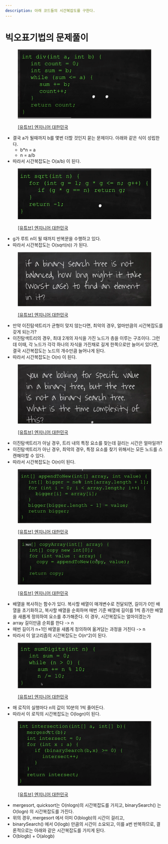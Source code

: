 ```yaml
---
description: 아래 코드들의 시간복잡도를 구한다.
---
```


# 빅오표기법의 문제풀이

<figure><img src="../../../.gitbook/assets/image (20) (1).png" alt=""><figcaption><p><a href="https://www.youtube.com/user/damazzang/videos">[유튜브] 엔지니어 대한민국</a></p></figcaption></figure>

* 결국 a가 될때까지 b를 몇번 더할 것인지 묻는 문제이다. 아래와 같은 식이 성립한다.&#x20;
  * b\*n = a&#x20;
  * n = a/b
* 따라서 시간복잡도는 O(a/b) 이 된다.&#x20;

<figure><img src="../../../.gitbook/assets/image (21) (3).png" alt=""><figcaption><p><a href="https://www.youtube.com/user/damazzang/videos">[유튜브] 엔지니어 대한민국</a></p></figcaption></figure>

* g가 루트 n이 될 때까지 반복문을 수행하고 있다.&#x20;
* 따라서 시간복잡도는 O(sqrt(n)) 가 된다.&#x20;

<figure><img src="../../../.gitbook/assets/image (1) (7).png" alt=""><figcaption><p><a href="https://www.youtube.com/user/damazzang/videos">[유튜브] 엔지니어 대한민국</a></p></figcaption></figure>

* 만약 이진탐색트리가 균형이 맞지 않는다면, 최악의 경우, 얼마만큼의 시간복잡도를 갖게 되는가?&#x20;
* 이진탐색트리의 경우, 최대 2개의 자식을 가진 노드가 층을 이루는 구조이다. 그런데 이때, 각 노드가 각각 하나의 자식을 가진채로 길게 한쪽으로만 늘어서 있다면, 결국 시간복잡도는 노드의 개수만큼 늘어나게 된다.&#x20;
* 따라서 시간복잡도는 O(n) 이 된다. &#x20;

<figure><img src="../../../.gitbook/assets/image (10) (2).png" alt=""><figcaption><p><a href="https://www.youtube.com/user/damazzang/videos">[유튜브] 엔지니어 대한민국</a></p></figcaption></figure>

* 이진탐색트리가 아닐 경우, 트리 내의 특정 요소를 찾는데 걸리는 시간은 얼마일까?&#x20;
* 이진탐색트리가 아닌 경우, 최악의 경우, 특정 요소를 찾기 위해서는 모든 노드를 스캔해야할 수 있다.&#x20;
* 따라서 시간복잡도는 O(n)이 된다. &#x20;

<figure><img src="../../../.gitbook/assets/image (44) (2).png" alt=""><figcaption><p><a href="https://www.youtube.com/user/damazzang/videos">[유튜브] 엔지니어 대한민국</a></p></figcaption></figure>

<figure><img src="../../../.gitbook/assets/image (17) (1) (2).png" alt=""><figcaption><p><a href="https://www.youtube.com/user/damazzang/videos">[유튜브] 엔지니어 대한민국</a></p></figcaption></figure>

* 배열을 복사하는 함수가 있다. 복사할 배열이 매개변수로 전달되면, 길이가 0인 배열을 초기화하고, 복사할 배열을 순회하며 매번 기준 배열에 길이를 1씩 증가한 배열을 새롭게 정의하여 요소를 추가해준다. 이 경우, 시간복잡도는 얼마이겠는가 &#x20;
* array 길이만큼 순회를 한다 -> n&#x20;
* 매번 길이가 n+1인 배열을 새롭게 정의하여 옮겨담는 과정을 거친다 -> n&#x20;
* 따라서 이 알고리즘의 시간복잡도는 O(n^2)이 된다.&#x20;

<figure><img src="../../../.gitbook/assets/image (30) (1).png" alt=""><figcaption><p><a href="https://www.youtube.com/user/damazzang/videos">[유튜브] 엔지니어 대한민국</a></p></figcaption></figure>

* 매 로직의 실행마다 n의 값이 10분의 1씩 줄어든다.&#x20;
* 따라서 이 로직의 시간복잡도는 O(logn)이 된다.&#x20;

<figure><img src="../../../.gitbook/assets/image (3) (6).png" alt=""><figcaption><p><a href="https://www.youtube.com/user/damazzang/videos">[유튜브] 엔지니어 대한민국</a></p></figcaption></figure>

* mergesort, quicksort는 O(nlogn)의 시간복잡도를 가지고, binarySearch() 는 O(logn) 의 시간복잡도를 가진다.&#x20;
* 위의 경우, mergesort 에서 이미 O(blogb)의 시간이 걸리고,&#x20;
* binarySearch() 에서 O(logb) 만큼의 시간이 소요되고, 이를 a번 반복하므로, 결론적으로는 아래와 같은 시간복잡도를 가지게 된다.&#x20;
* O(blogb) + O(alogb)&#x20;

